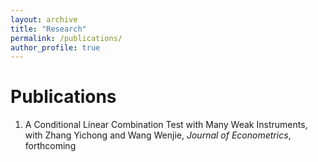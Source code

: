 ```yaml
---
layout: archive
title: "Research"
permalink: /publications/
author_profile: true
---
```

Publications
======
1. A Conditional Linear Combination Test with Many Weak Instruments, with Zhang Yichong and Wang Wenjie, *Journal of Econometrics*, forthcoming
